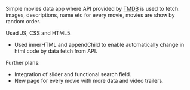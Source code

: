 Simple movies data app where API provided by [TMDB](https://www.themoviedb.org/) is used to fetch: images, descriptions, name etc for every movie, movies are show by random order.

Used JS, CSS and HTML5.

- Used innerHTML and appendChild to enable automatically change in html code by data fetch from API.


Further plans:

 - Integration of slider and functional search field.
 - New page for every movie with more data and video trailers.
